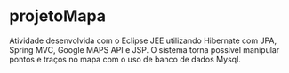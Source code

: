 # projetoMapa
Atividade desenvolvida com o Eclipse JEE utilizando Hibernate com JPA, Spring MVC, Google MAPS API e JSP. 
O sistema torna possível manipular pontos e traços no mapa com o uso de banco de dados Mysql.
